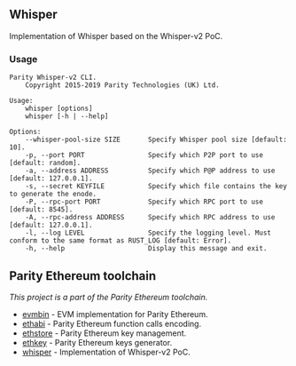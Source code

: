 ## Whisper

Implementation of Whisper based on the Whisper-v2 PoC.

### Usage

```
Parity Whisper-v2 CLI.
	Copyright 2015-2019 Parity Technologies (UK) Ltd.

Usage:
	whisper [options]
	whisper [-h | --help]

Options:
	--whisper-pool-size SIZE       Specify Whisper pool size [default: 10].
	-p, --port PORT                Specify which P2P port to use [default: random].
	-a, --address ADDRESS          Specify which P@P address to use [default: 127.0.0.1].
	-s, --secret KEYFILE           Specify which file contains the key to generate the enode.
    -P, --rpc-port PORT            Specify which RPC port to use [default: 8545].
    -A, --rpc-address ADDRESS      Specify which RPC address to use [default: 127.0.0.1].
	-l, --log LEVEL                Specify the logging level. Must conform to the same format as RUST_LOG [default: Error].
	-h, --help                     Display this message and exit.
```

## Parity Ethereum toolchain
_This project is a part of the Parity Ethereum toolchain._

- [evmbin](https://github.com/paritytech/parity-ethereum/blob/master/evmbin/) - EVM implementation for Parity Ethereum.
- [ethabi](https://github.com/paritytech/ethabi) - Parity Ethereum function calls encoding.
- [ethstore](https://github.com/paritytech/parity-ethereum/blob/master/accounts/ethstore) - Parity Ethereum key management.
- [ethkey](https://github.com/paritytech/parity-ethereum/blob/master/accounts/ethkey) - Parity Ethereum keys generator.
- [whisper](https://github.com/paritytech/parity-ethereum/blob/master/whisper/) - Implementation of Whisper-v2 PoC.
